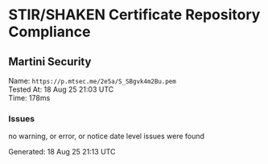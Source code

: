 # STIR/SHAKEN Certificate Repository Compliance

## Martini Security

Name: `https://p.mtsec.me/2e5a/S_SBgvk4m2Bu.pem`\
Tested At: 18 Aug 25 21:03 UTC\
Time: 178ms

### Issues

no warning, or error, or notice date level issues were found

Generated: 18 Aug 25 21:13 UTC